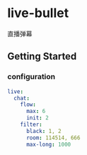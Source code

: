 # live-bullet

直播弹幕

## Getting Started

### configuration
```yaml
live:
  chat:
    flow:
      max: 6
      init: 2
    filter:
      black: 1, 2
      room: 114514, 666
      max-long: 1000
```
